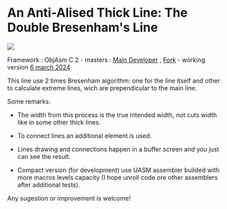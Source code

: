 # An Anti-Alised Thick Line: The Double Bresenham's Line



[![](https://img.shields.io/badge/Assembler-UASM%20v2.52-green.svg?style=flat-square&logo=visual-studio-code&logoColor=white&colorB=1CC887)](http://www.terraspace.co.uk/uasm.html) 

Framework : ObjAsm C.2  - masters : [Main Developer](https://github.com/ObjAsm/ObjAsm-C.2) , [Fork](https://github.com/ASMHSE/ObjAsm-C.2/tree/master)
                        - working version [6 march 2024](https://github.com/ASMHSE/ObjAsm-C.2/tree/patch-2)   

This line use 2 times Bresenham algorithm: one for the line itself and other to calculate extreme lines, wich are prependicular to the main line.

Some remarks:

- The width from this process is the true intended width, not cuts width like in some other thick lines.

- To connect lines an additional element is used.

- Lines drawing and connections happen in a buffer screen and you just can see the result.

- Compact version (for development) use UASM assembler builded with more macros levels capacity (I hope unroll code ore other assemblers after additional tests).

Any sugestion or improvement is welcome!

